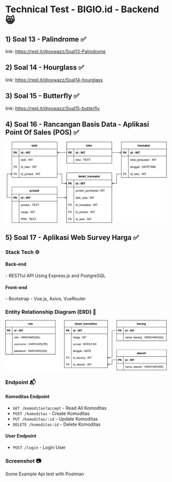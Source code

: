 # Technical Test - BIGIO.id - Backend 😸

## 1) Soal 13 - Palindrome ✅
link: https://repl.it/@oxwazz/Soal13-Palindrome

## 2) Soal 14 - Hourglass ✅
link: https://repl.it/@oxwazz/Soal14-hourglass

## 3) Soal 15 - Butterfly ✅
link: https://repl.it/@oxwazz/Soal15-butterfly

## 4) Soal 16 - Rancangan Basis Data - Aplikasi Point Of Sales (POS) ✅
<img src="4 - Soal 16 - Rancangan Basis Data - Aplikasi POS/Rancangan Basis Data - Aplikasi POS.svg" width="600">

## 5) Soal 17 - Aplikasi Web Survey Harga ✅

### Stack Tech :gear:

<h4>Back-end</h4>
- RESTful API Using Express.js and PostgreSQL

<h4>Front-end</h4>
- Bootstrap
- Vue.js, Axios, VueRouter

### Entity Relationship Diagram (ERD) :triangular_ruler:
<img src="/5 - Soal 17 - Aplikasi Web Survey Harga/0 other/ERD - Aplikasi Web Survey Harga.svg" width="700">

### Endpoint :mailbox_with_mail:
<h4>Komoditas Endpoint</h4>

* `GET /komoditas?accept` - Read All Komoditas
* `POST /komoditas` - Create Komoditas
* `PUT /komoditas/:id` - Update Komoditas
* `DELETE /komoditas:id` - Delete Komoditas

<h4>User Endpoint</h4>

* `POST /login` - Login User

### Screenshot :camera:

Some Example Api test with Postman


